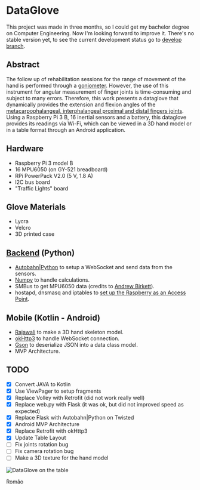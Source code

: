 # DataGlove

This project was made in three months, so I could get my bachelor degree on Computer Engineering. Now I'm looking forward to improve it. There's no stable version yet, to see the current development status go to [develop branch](https://github.com/matheusromao/dataglove-android/tree/develop).

## Abstract

The follow up of rehabilitation sessions for the range of movement of the hand is performed through a [goniometer](http://www.berktree.com/assets/images/default/stainless-steel-finger-goniometers-short-finger-goniometer-measures-3--9cm-long-model-926611.jpg). However, the use of this instrument for angular measurement of finger joints is time-consuming and subject to many errors. Therefore, this work presents a dataglove that dynamically provides the extension and flexion angles of the [metacarpophalangeal, interphalangeal proximal and distal fingers joints](http://www.assh.org/portals/1/Images/anatomy_images/Joints-Thumb-Inter.jpg?ver=2014-02-03-164205-753). Using a Raspberry Pi 3 B, 16 inertial sensors and a battery, this dataglove provides its readings via Wi-Fi, which can be viewed in a 3D hand model or in a table format through an Android application.

## Hardware

* Raspberry Pi 3 model B
* 16 MPU6050 (on GY-521 breadboard)
* RPi PowerPack V2.0 (5 V, 1.8 A)
* I2C bus board
* "Traffic Lights" board

## Glove Materials

* Lycra
* Velcro
* 3D printed case

## [Backend](https://github.com/matheusromao/dataglove-api) (Python)

* [Autobahn|Python](https://github.com/crossbario/autobahn-python) to setup a WebSocket and send data from the sensors.
* [Numpy](https://github.com/numpy/numpy) to handle calculations. 
* SMBus to get MPU6050 data (credits to [Andrew Birkett](http://blog.bitify.co.uk/2013/11/reading-data-from-mpu-6050-on-raspberry.html)).
* hostapd, dnsmasq and iptables to [set up the Raspberry as an Access Point](https://github.com/raspberrypi/documentation/blob/master/configuration/wireless/access-point.md).

## Mobile (Kotlin - Android)

* [Rajawali](https://github.com/Rajawali/Rajawali) to make a 3D hand skeleton model.
* [okHttp3](https://github.com/square/okhttp) to handle WebSocket connection.
* [Gson](https://github.com/google/gson) to deserialize JSON into a data class model.
* MVP Architecture.

## TODO

- [x] Convert JAVA to Kotlin
- [x] Use ViewPager to setup fragments
- [x] Replace Volley with Retrofit (did not work really well)
- [x] Replace web.py with Flask (it was ok, but did not improved speed as expected)
- [x] Replace Flask with Autobahn|Python on Twisted
- [x] Android MVP Architecture
- [x] Replace Retrofit with okHttp3
- [x] Update Table Layout
- [ ] Fix joints rotation bug
- [ ] Fix camera rotation bug
- [ ] Make a 3D texture for the hand model

![DataGlove on the table](https://image.ibb.co/cK4sjn/Data_Glove.jpg)

Romão 

